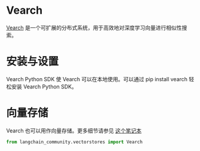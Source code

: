 # Vearch

[Vearch](https://github.com/vearch/vearch) 是一个可扩展的分布式系统，用于高效地对深度学习向量进行相似性搜索。

# 安装与设置

Vearch Python SDK 使 Vearch 可以在本地使用。可以通过 pip install vearch 轻松安装 Vearch Python SDK。

# 向量存储

Vearch 也可以用作向量存储。更多细节请参见 [这个笔记本](/docs/integrations/vectorstores/vearch)

```python
from langchain_community.vectorstores import Vearch
```
